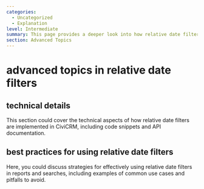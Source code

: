 ```yaml
---
categories:
  - Uncategorized
  - Explanation
level: Intermediate
summary: This page provides a deeper look into how relative date filters work in CiviCRM, including technical details and best practices.
section: Advanced Topics
---
```


# advanced topics in relative date filters
## technical details
This section could cover the technical aspects of how relative date filters are implemented in CiviCRM, including code snippets and API documentation.

## best practices for using relative date filters
Here, you could discuss strategies for effectively using relative date filters in reports and searches, including examples of common use cases and pitfalls to avoid.
